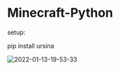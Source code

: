 # Minecraft-Python
setup:

pip install ursina

![2022-01-13-19-53-33](https://user-images.githubusercontent.com/75199998/149343588-bb66c9e0-d3e1-43ed-a9a5-6f47dc3d2635.gif)

